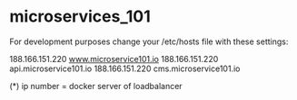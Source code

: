 # microservices_101

For development purposes change your /etc/hosts file with these settings:

188.166.151.220 www.microservice101.io
188.166.151.220 api.microservice101.io
188.166.151.220 cms.microservice101.io

(*) ip number = docker server of loadbalancer